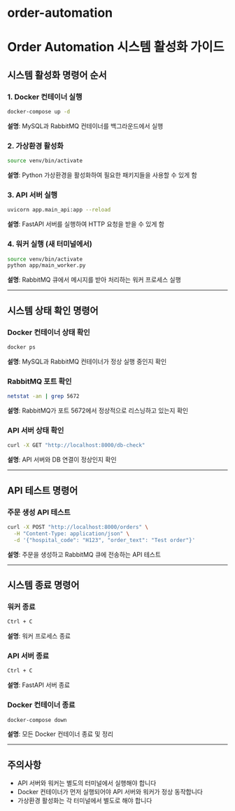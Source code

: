# order-automation
# Order Automation 시스템 활성화 가이드

## 시스템 활성화 명령어 순서

### 1. Docker 컨테이너 실행
```bash
docker-compose up -d
```
**설명**: MySQL과 RabbitMQ 컨테이너를 백그라운드에서 실행

### 2. 가상환경 활성화
```bash
source venv/bin/activate
```
**설명**: Python 가상환경을 활성화하여 필요한 패키지들을 사용할 수 있게 함

### 3. API 서버 실행
```bash
uvicorn app.main_api:app --reload
```
**설명**: FastAPI 서버를 실행하여 HTTP 요청을 받을 수 있게 함

### 4. 워커 실행 (새 터미널에서)
```bash
source venv/bin/activate
python app/main_worker.py
```
**설명**: RabbitMQ 큐에서 메시지를 받아 처리하는 워커 프로세스 실행

---

## 시스템 상태 확인 명령어

### Docker 컨테이너 상태 확인
```bash
docker ps
```
**설명**: MySQL과 RabbitMQ 컨테이너가 정상 실행 중인지 확인

### RabbitMQ 포트 확인
```bash
netstat -an | grep 5672
```
**설명**: RabbitMQ가 포트 5672에서 정상적으로 리스닝하고 있는지 확인

### API 서버 상태 확인
```bash
curl -X GET "http://localhost:8000/db-check"
```
**설명**: API 서버와 DB 연결이 정상인지 확인

---

## API 테스트 명령어

### 주문 생성 API 테스트
```bash
curl -X POST "http://localhost:8000/orders" \
  -H "Content-Type: application/json" \
  -d '{"hospital_code": "H123", "order_text": "Test order"}'
```
**설명**: 주문을 생성하고 RabbitMQ 큐에 전송하는 API 테스트

---

## 시스템 종료 명령어

### 워커 종료
```bash
Ctrl + C
```
**설명**: 워커 프로세스 종료

### API 서버 종료
```bash
Ctrl + C
```
**설명**: FastAPI 서버 종료

### Docker 컨테이너 종료
```bash
docker-compose down
```
**설명**: 모든 Docker 컨테이너 종료 및 정리

---

## 주의사항

- API 서버와 워커는 별도의 터미널에서 실행해야 합니다
- Docker 컨테이너가 먼저 실행되어야 API 서버와 워커가 정상 동작합니다
- 가상환경 활성화는 각 터미널에서 별도로 해야 합니다